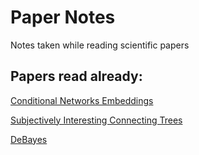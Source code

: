 # Paper Notes
Notes taken while reading scientific papers

## Papers read already:
[Conditional Networks Embeddings](https://github.com/rapharomero/PaperNotes/blob/master/notes/ConditionalNetworkEmbeddings.md)

[Subjectively Interesting Connecting Trees](https://github.com/rapharomero/PaperNotes/blob/master/notes/SubjectivelyInterestingConnectingTree.md)

[DeBayes](https://github.com/rapharomero/PaperNotes/blob/master/notes/DeBayes.md)

